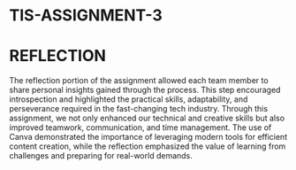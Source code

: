 # TIS-ASSIGNMENT-3

# REFLECTION

The reflection portion of the assignment allowed each team member to share personal insights gained through the process. This step encouraged introspection and highlighted the practical skills, adaptability, and perseverance required in the fast-changing tech industry. Through this assignment, we not only enhanced our technical and creative skills but also improved teamwork, communication, and time management. The use of Canva demonstrated the importance of leveraging modern tools for efficient content creation, while the reflection emphasized the value of learning from challenges and preparing for real-world demands.

